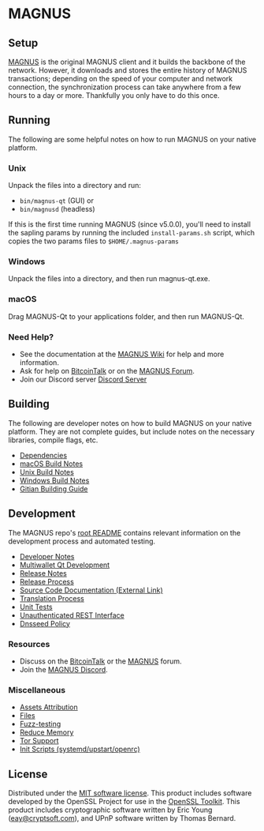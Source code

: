 MAGNUS
=============

Setup
---------------------
[MAGNUS](http://magnus.org/wallet) is the original MAGNUS client and it builds the backbone of the network. However, it downloads and stores the entire history of MAGNUS transactions; depending on the speed of your computer and network connection, the synchronization process can take anywhere from a few hours to a day or more. Thankfully you only have to do this once.

Running
---------------------
The following are some helpful notes on how to run MAGNUS on your native platform.

### Unix

Unpack the files into a directory and run:

- `bin/magnus-qt` (GUI) or
- `bin/magnusd` (headless)

If this is the first time running MAGNUS (since v5.0.0), you'll need to install the sapling params by running the included `install-params.sh` script, which copies the two params files to `$HOME/.magnus-params`

### Windows

Unpack the files into a directory, and then run magnus-qt.exe.

### macOS

Drag MAGNUS-Qt to your applications folder, and then run MAGNUS-Qt.

### Need Help?

* See the documentation at the [MAGNUS Wiki](https://github.com/MAGNUS-Project/MAGNUS/wiki)
for help and more information.
* Ask for help on [BitcoinTalk](https://bitcointalk.org/index.php?topic=1262920.0) or on the [MAGNUS Forum](http://forum.magnus.org/).
* Join our Discord server [Discord Server](https://discord.magnus.org)

Building
---------------------
The following are developer notes on how to build MAGNUS on your native platform. They are not complete guides, but include notes on the necessary libraries, compile flags, etc.

- [Dependencies](dependencies.md)
- [macOS Build Notes](build-osx.md)
- [Unix Build Notes](build-unix.md)
- [Windows Build Notes](build-windows.md)
- [Gitian Building Guide](gitian-building.md)

Development
---------------------
The MAGNUS repo's [root README](/README.md) contains relevant information on the development process and automated testing.

- [Developer Notes](developer-notes.md)
- [Multiwallet Qt Development](multiwallet-qt.md)
- [Release Notes](release-notes.md)
- [Release Process](release-process.md)
- [Source Code Documentation (External Link)](https://www.fuzzbawls.pw/magnus/doxygen/)
- [Translation Process](translation_process.md)
- [Unit Tests](unit-tests.md)
- [Unauthenticated REST Interface](REST-interface.md)
- [Dnsseed Policy](dnsseed-policy.md)

### Resources
* Discuss on the [BitcoinTalk](https://bitcointalk.org/index.php?topic=1262920.0) or the [MAGNUS](http://forum.magnus.org/) forum.
* Join the [MAGNUS Discord](https://discord.magnus.org).

### Miscellaneous
- [Assets Attribution](assets-attribution.md)
- [Files](files.md)
- [Fuzz-testing](fuzzing.md)
- [Reduce Memory](reduce-memory.md)
- [Tor Support](tor.md)
- [Init Scripts (systemd/upstart/openrc)](init.md)

License
---------------------
Distributed under the [MIT software license](/COPYING).
This product includes software developed by the OpenSSL Project for use in the [OpenSSL Toolkit](https://www.openssl.org/). This product includes
cryptographic software written by Eric Young ([eay@cryptsoft.com](mailto:eay@cryptsoft.com)), and UPnP software written by Thomas Bernard.
